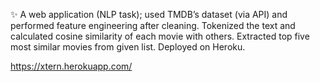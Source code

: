 ✨ 
A web application (NLP task); used TMDB’s dataset (via API) and performed feature engineering after cleaning.
Tokenized the text and calculated cosine similarity of each movie with others. Extracted top five most similar movies from given list.
Deployed on Heroku.

https://xtern.herokuapp.com/


  
